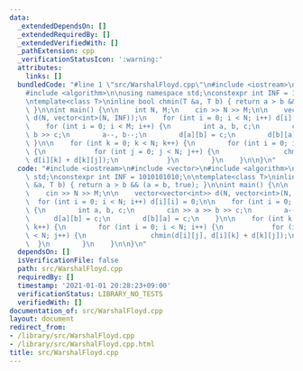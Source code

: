```yaml
---
data:
  _extendedDependsOn: []
  _extendedRequiredBy: []
  _extendedVerifiedWith: []
  _pathExtension: cpp
  _verificationStatusIcon: ':warning:'
  attributes:
    links: []
  bundledCode: "#line 1 \"src/WarshalFloyd.cpp\"\n#include <iostream>\n#include <vector>\n\
    #include <algorithm>\n\nusing namespace std;\nconstexpr int INF = 1010101010;\n\
    \ntemplate<class T>\ninline bool chmin(T &a, T b) { return a > b && (a = b, true);\
    \ }\n\nint main() {\n\n    int N, M;\n    cin >> N >> M;\n\n    vector<vector<int>>\
    \ d(N, vector<int>(N, INF));\n    for (int i = 0; i < N; i++) d[i][i] = 0;\n\n\
    \    for (int i = 0; i < M; i++) {\n        int a, b, c;\n        cin >> a >>\
    \ b >> c;\n        a--, b--;\n        d[a][b] = c;\n        d[b][a] = c;\n   \
    \ }\n\n    for (int k = 0; k < N; k++) {\n        for (int i = 0; i < N; i++)\
    \ {\n            for (int j = 0; j < N; j++) {\n                chmin(d[i][j],\
    \ d[i][k] + d[k][j]);\n            }\n        }\n    }\n\n}\n"
  code: "#include <iostream>\n#include <vector>\n#include <algorithm>\n\nusing namespace\
    \ std;\nconstexpr int INF = 1010101010;\n\ntemplate<class T>\ninline bool chmin(T\
    \ &a, T b) { return a > b && (a = b, true); }\n\nint main() {\n\n    int N, M;\n\
    \    cin >> N >> M;\n\n    vector<vector<int>> d(N, vector<int>(N, INF));\n  \
    \  for (int i = 0; i < N; i++) d[i][i] = 0;\n\n    for (int i = 0; i < M; i++)\
    \ {\n        int a, b, c;\n        cin >> a >> b >> c;\n        a--, b--;\n  \
    \      d[a][b] = c;\n        d[b][a] = c;\n    }\n\n    for (int k = 0; k < N;\
    \ k++) {\n        for (int i = 0; i < N; i++) {\n            for (int j = 0; j\
    \ < N; j++) {\n                chmin(d[i][j], d[i][k] + d[k][j]);\n          \
    \  }\n        }\n    }\n\n}\n"
  dependsOn: []
  isVerificationFile: false
  path: src/WarshalFloyd.cpp
  requiredBy: []
  timestamp: '2021-01-01 20:28:23+09:00'
  verificationStatus: LIBRARY_NO_TESTS
  verifiedWith: []
documentation_of: src/WarshalFloyd.cpp
layout: document
redirect_from:
- /library/src/WarshalFloyd.cpp
- /library/src/WarshalFloyd.cpp.html
title: src/WarshalFloyd.cpp
---
```

